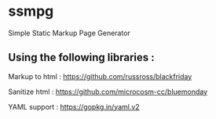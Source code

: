 # ssmpg
Simple Static Markup Page Generator

## Using the following libraries :

Markup to html : https://github.com/russross/blackfriday

Sanitize html : https://github.com/microcosm-cc/bluemonday

YAML support : https://gopkg.in/yaml.v2